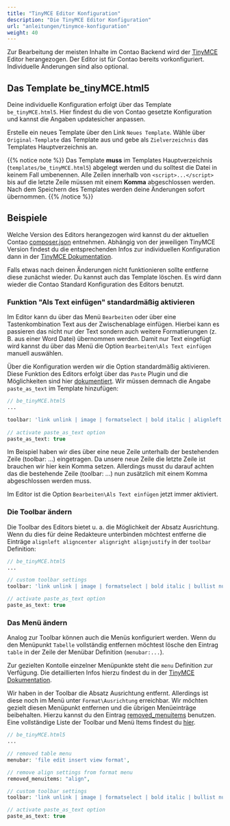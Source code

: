 ```yaml
---
title: "TinyMCE Editor Konfiguration"
description: "Die TinyMCE Editor Konfiguration"
url: "anleitungen/tinymce-konfiguration"
weight: 40
---
```



Zur Bearbeitung der meisten Inhalte im Contao Backend wird der [TinyMCE](https://www.tiny.cloud/) Editor herangezogen. 
Der Editor ist für Contao bereits vorkonfiguriert. Individuelle Änderungen sind also optional. 


## Das Template be_tinyMCE.html5

Deine individuelle Konfiguration erfolgt über das Template `be_tinyMCE.html5`. Hier findest du die von Contao gesetzte
Konfiguration und kannst die Angaben updatesicher anpassen.

Erstelle ein neues Template über den Link `Neues Template`. Wähle über `Original-Template` das Template aus und gebe 
als `Zielverzeichnis` das Templates Hauptverzeichnis an. 

{{% notice note %}}
Das Template **muss** im Templates Hauptverzeichnis (`templates/be_tinyMCE.html5`) abgelegt werden und du solltest die Datei
in keinem Fall umbenennen. Alle Zeilen innerhalb von `<script>...</script>` bis auf die letzte Zeile müssen 
mit einem **Komma** abgeschlossen werden. Nach dem Speichern des Templates werden deine Änderungen sofort übernommen.
{{% /notice %}}


## Beispiele

Welche Version des Editors herangezogen wird kannst du der aktuellen Contao 
[composer.json](https://github.com/contao/contao/blob/master/composer.json#) entnehmen. Abhängig von der jeweiligen 
TinyMCE Version findest du die entsprechenden Infos zur individuellen Konfiguration dann in der 
[TinyMCE Dokumentation](https://www.tiny.cloud/docs-4x/configure/content-formatting/).

Falls etwas nach deinen Änderungen nicht funktionieren sollte entferne diese zunächst wieder. Du kannst auch das 
Template löschen. Es wird dann wieder die Contao Standard Konfiguration des Editors benutzt.


### Funktion "Als Text einfügen" standardmäßig aktivieren

Im Editor kann du über das Menü `Bearbeiten` oder über eine Tastenkombination Text aus der Zwischenablage einfügen. 
Hierbei kann es passieren das nicht nur der Text sondern auch weitere Formatierungen (z. B. aus einer Word Datei) übernommen
werden. Damit nur Text eingefügt wird kannst du über das Menü die Option `Bearbeiten\Als Text einfügen` manuell auswählen.

Über die Konfiguration werden wir die Option standardmäßig aktivieren. Diese Funktion des Editors erfolgt über das `Paste` Plugin 
und die Möglichkeiten sind hier [dokumentiert](https://www.tiny.cloud/docs-4x/plugins/paste/#paste_as_text). Wir müssen 
demnach die Angabe `paste_as_text` im Template hinzufügen:

```php
// be_tinyMCE.html5
...

toolbar: 'link unlink | image | formatselect | bold italic | alignleft aligncenter alignright alignjustify | bullist numlist outdent indent | code',
  
// activate paste_as_text option
paste_as_text: true
```

Im Beispiel haben wir dies über eine neue Zeile unterhalb der bestehenden Zeile (toolbar: ...) eingetragen. Da unsere
neue Zeile die letzte Zeile ist brauchen wir hier kein Komma setzen. Allerdings musst du darauf achten das die bestehende
Zeile (toolbar: ...) nun zusätzlich mit einem Komma abgeschlossen werden muss.

Im Editor ist die Option `Bearbeiten\Als Text einfügen` jetzt immer aktiviert.


### Die Toolbar ändern

Die Toolbar des Editors bietet u. a. die Möglichkeit der Absatz Ausrichtung. Wenn du dies für deine Redakteure 
unterbinden möchtest entferne die Einträge `alignleft aligncenter alignright alignjustify` in der `toolbar` Definition:

```php
// be_tinyMCE.html5
...

// custom toolbar settings
toolbar: 'link unlink | image | formatselect | bold italic | bullist numlist outdent indent | code',

// activate paste_as_text option
paste_as_text: true
```


### Das Menü ändern

Analog zur Toolbar können auch die Menüs konfiguriert werden. Wenn du den Menüpunkt `Tabelle` vollständig entfernen
möchtest lösche den Eintrag `table` in der Zeile der Menübar Definition (`menubar:...`).

Zur gezielten Kontolle einzelner Menüpunkte steht die `menu` Definition zur Verfügung. Die detaillierten Infos hierzu
findest du in der [TinyMCE Dokumentation](https://www.tiny.cloud/docs-4x/configure/editor-appearance/#menu).

Wir haben in der Toolbar die Absatz Ausrichtung entfernt. Allerdings ist diese noch im Menü unter `Format\Ausrichtung` 
erreichbar. Wir möchten gezielt diesen Menüpunkt entfernen und die übrigen Menüeinträge beibehalten. Hierzu kannst
du den Eintrag [removed_menuitems](https://www.tiny.cloud/docs-4x/configure/editor-appearance/#removed_menuitems) benutzen. 
Eine vollständige Liste der Toolbar und Menü Items findest du 
[hier](https://www.tiny.cloud/docs-4x/advanced/editor-control-identifiers/).


```php
// be_tinyMCE.html5
...

// removed table menu
menubar: 'file edit insert view format',

// remove align settings from format menu
removed_menuitems: "align",

// custom toolbar settings
toolbar: 'link unlink | image | formatselect | bold italic | bullist numlist outdent indent | code',

// activate paste_as_text option
paste_as_text: true

```




